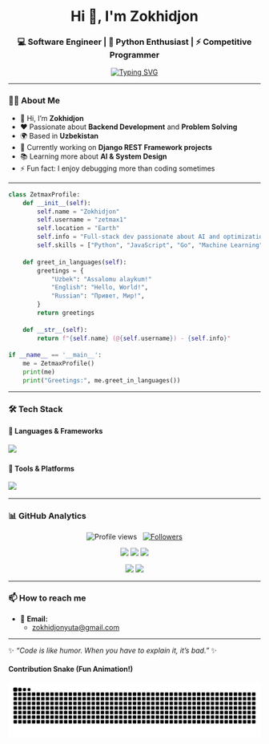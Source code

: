 <h1 align="center">Hi 👋, I'm Zokhidjon</h1>
<h3 align="center">💻 Software Engineer | 🚀 Python Enthusiast | ⚡ Competitive Programmer</h3>

<p align="center">
  <a href="https://github.com/zetmax1">
    <img src="https://readme-typing-svg.herokuapp.com?font=Fira+Code&weight=600&size=24&pause=1000&color=00F7FF&center=true&vCenter=true&width=600&lines=Welcome+to+my+GitHub+Profile!;Backend+Developer+from+Uzbekistan;Always+Learning+New+Tech" alt="Typing SVG" />
  </a>
</p>

---

### 👨‍💻 About Me  
- 👋 Hi, I’m **Zokhidjon**  
- ❤️ Passionate about **Backend Development** and **Problem Solving**  
- 🌍 Based in **Uzbekistan**  
- 🎯 Currently working on **Django REST Framework projects**  
- 📚 Learning more about **AI & System Design**  
- ⚡ Fun fact: I enjoy debugging more than coding sometimes  

---
```python
class ZetmaxProfile:
    def __init__(self):
        self.name = "Zokhidjon"
        self.username = "zetmax1"
        self.location = "Earth" 
        self.info = "Full-stack dev passionate about AI and optimization"
        self.skills = ["Python", "JavaScript", "Go", "Machine Learning"]

    def greet_in_languages(self):
        greetings = {
            "Uzbek": "Assalomu alaykum!"
            "English": "Hello, World!",
            "Russian": "Привет, Mир!",
        }
        return greetings

    def __str__(self):
        return f"{self.name} (@{self.username}) - {self.info}"

if __name__ == '__main__':
    me = ZetmaxProfile()
    print(me)
    print("Greetings:", me.greet_in_languages())
```
---
### 🛠️ Tech Stack  

#### 🚀 Languages & Frameworks  
<p>
  <img src="https://skillicons.dev/icons?i=python,django,fastapi,javascript,cpp,go,postgresql,mysql,sqlite" />
</p>

#### 🧰 Tools & Platforms  
<p>
  <img src="https://skillicons.dev/icons?i=git,github,docker,linux,nginx,pycharm,vscode,postman" />
</p>

---

### 📊 GitHub Analytics  

<p align="center">
  <img src="https://komarev.com/ghpvc/?username=zetmax1&color=blueviolet" alt="Profile views" />
  &nbsp;
  <a href="https://github.com/zetmax1?tab=followers">
    <img src="https://img.shields.io/github/followers/zetmax1?style=social" alt="Followers" />
  </a>
</p>

<p align="center">
  <img src="https://github-profile-summary-cards.vercel.app/api/cards/profile-details?username=zetmax1&theme=github_dark" />
  <img src="https://github-profile-summary-cards.vercel.app/api/cards/stats?username=zetmax1&theme=github_dark" />
  <img src="https://github-profile-summary-cards.vercel.app/api/cards/productive-time?username=zetmax1&theme=github_dark&utcOffset=5" />
</p>

<p align="center">
  <img height="180em" src="https://github-readme-stats-eight-theta.vercel.app/api?username=zetmax1&show_icons=true&theme=algolia&include_all_commits=true&count_private=true"/>
  <img height="180em" src="https://github-readme-stats-eight-theta.vercel.app/api/top-langs/?username=zetmax1&layout=compact&langs_count=8&theme=algolia"/>
</p>

---

### 📫 How to reach me  
- 📧 **Email:**  
  - zokhidjonyuta@gmail.com 

---

✨ _“Code is like humor. When you have to explain it, it’s bad.”_ ✨  
#### Contribution Snake (Fun Animation!)
<p align="center">
  <picture>
    <source media="(prefers-color-scheme: dark)" srcset="https://raw.githubusercontent.com/zetmax1/zetmax1/output/github-contribution-grid-snake-dark.svg" />
    <source media="(prefers-color-scheme: light)" srcset="https://raw.githubusercontent.com/zetmax1/zetmax1/output/github-contribution-grid-snake.svg" />
    <img alt="GitHub contribution grid snake animation" src="https://raw.githubusercontent.com/zetmax1/zetmax1/output/github-contribution-grid-snake.svg" />
  </picture>
</p>
